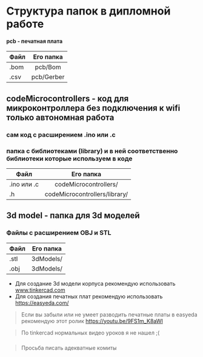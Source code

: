 <h1 >Структура папок в дипломной работе</h1>
<h4>pcb - печатная плата</h4>

| Файл  | Его папка |
| ------------- |:-------------:|
| .bom      | pcb/Bom     |
| .csv      | pcb/Gerber     |
 
## codeMicrocontrollers - код для микроконтроллера без подключения к wifi только автономная работа
### сам код с расширением .ino или .c
### папка с библиотеками (library) и в ней соответственно библиотеки которые используем в коде
| Файл  | Его папка |
| ------------- |:-------------:|
| .ino или .c | codeMicrocontrollers/    |
| .h      | codeMicrocontrollers/library/ |
## 3d model - папка для 3d моделей 
### Файлы с расширением OBJ и STL
| Файл  | Его папка |
| ------------- |:-------------:|
| .stl | 3dModels/    |
| .obj      | 3dModels/ |




- Для создание 3d модели корпуса рекомендую использовать www.tinkercad.com
- Для создания печатных плат рекомендую использовать https://easyeda.com/


> Если вы забыли или не умеет разводить печатные платы в easyeda рекомендую этот ролик https://youtu.be/9FS1m_K8aWI

> По tinkercad нормальных видео уроков я не нашел ;(
###

> Просьба писать адекватные комиты 

